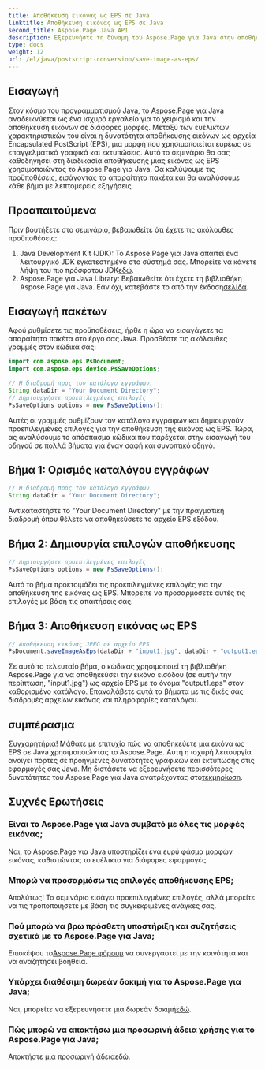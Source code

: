 ```yaml
---
title: Αποθήκευση εικόνας ως EPS σε Java
linktitle: Αποθήκευση εικόνας ως EPS σε Java
second_title: Aspose.Page Java API
description: Εξερευνήστε τη δύναμη του Aspose.Page για Java στην αποθήκευση εικόνων ως EPS χωρίς κόπο. Ενισχύστε τις δυνατότητες γραφικών και εκτύπωσης με αυτήν την ευέλικτη βιβλιοθήκη Java.
type: docs
weight: 12
url: /el/java/postscript-conversion/save-image-as-eps/
---
```

## Εισαγωγή
Στον κόσμο του προγραμματισμού Java, το Aspose.Page για Java αναδεικνύεται ως ένα ισχυρό εργαλείο για το χειρισμό και την αποθήκευση εικόνων σε διάφορες μορφές. Μεταξύ των ευέλικτων χαρακτηριστικών του είναι η δυνατότητα αποθήκευσης εικόνων ως αρχεία Encapsulated PostScript (EPS), μια μορφή που χρησιμοποιείται ευρέως σε επαγγελματικά γραφικά και εκτυπώσεις.
Αυτό το σεμινάριο θα σας καθοδηγήσει στη διαδικασία αποθήκευσης μιας εικόνας ως EPS χρησιμοποιώντας το Aspose.Page για Java. Θα καλύψουμε τις προϋποθέσεις, εισάγοντας τα απαραίτητα πακέτα και θα αναλύσουμε κάθε βήμα με λεπτομερείς εξηγήσεις.
## Προαπαιτούμενα
Πριν βουτήξετε στο σεμινάριο, βεβαιωθείτε ότι έχετε τις ακόλουθες προϋποθέσεις:
1.  Java Development Kit (JDK): Το Aspose.Page για Java απαιτεί ένα λειτουργικό JDK εγκατεστημένο στο σύστημά σας. Μπορείτε να κάνετε λήψη του πιο πρόσφατου JDK[εδώ](https://www.oracle.com/java/technologies/javase-downloads.html).
2.  Aspose.Page για Java Library: Βεβαιωθείτε ότι έχετε τη βιβλιοθήκη Aspose.Page για Java. Εάν όχι, κατεβάστε το από την έκδοση[σελίδα](https://releases.aspose.com/page/java/).
## Εισαγωγή πακέτων
Αφού ρυθμίσετε τις προϋποθέσεις, ήρθε η ώρα να εισαγάγετε τα απαραίτητα πακέτα στο έργο σας Java. Προσθέστε τις ακόλουθες γραμμές στον κώδικά σας:
```java
import com.aspose.eps.PsDocument;
import com.aspose.eps.device.PsSaveOptions;

// Η διαδρομή προς τον κατάλογο εγγράφων.
String dataDir = "Your Document Directory";
// Δημιουργήστε προεπιλεγμένες επιλογές
PsSaveOptions options = new PsSaveOptions();
```
Αυτές οι γραμμές ρυθμίζουν τον κατάλογο εγγράφων και δημιουργούν προεπιλεγμένες επιλογές για την αποθήκευση της εικόνας ως EPS.
Τώρα, ας αναλύσουμε το απόσπασμα κώδικα που παρέχεται στην εισαγωγή του οδηγού σε πολλά βήματα για έναν σαφή και συνοπτικό οδηγό.
## Βήμα 1: Ορισμός καταλόγου εγγράφων
```java
// Η διαδρομή προς τον κατάλογο εγγράφων.
String dataDir = "Your Document Directory";
```
Αντικαταστήστε το "Your Document Directory" με την πραγματική διαδρομή όπου θέλετε να αποθηκεύσετε το αρχείο EPS εξόδου.
## Βήμα 2: Δημιουργία επιλογών αποθήκευσης
```java
// Δημιουργήστε προεπιλεγμένες επιλογές
PsSaveOptions options = new PsSaveOptions();
```
Αυτό το βήμα προετοιμάζει τις προεπιλεγμένες επιλογές για την αποθήκευση της εικόνας ως EPS. Μπορείτε να προσαρμόσετε αυτές τις επιλογές με βάση τις απαιτήσεις σας.
## Βήμα 3: Αποθήκευση εικόνας ως EPS
```java
// Αποθήκευση εικόνας JPEG σε αρχείο EPS
PsDocument.saveImageAsEps(dataDir + "input1.jpg", dataDir + "output1.eps", options);
```
Σε αυτό το τελευταίο βήμα, ο κώδικας χρησιμοποιεί τη βιβλιοθήκη Aspose.Page για να αποθηκεύσει την εικόνα εισόδου (σε αυτήν την περίπτωση, "input1.jpg") ως αρχείο EPS με το όνομα "output1.eps" στον καθορισμένο κατάλογο.
Επαναλάβετε αυτά τα βήματα με τις δικές σας διαδρομές αρχείων εικόνας και πληροφορίες καταλόγου.
## συμπέρασμα
Συγχαρητήρια! Μάθατε με επιτυχία πώς να αποθηκεύετε μια εικόνα ως EPS σε Java χρησιμοποιώντας το Aspose.Page. Αυτή η ισχυρή λειτουργία ανοίγει πόρτες σε προηγμένες δυνατότητες γραφικών και εκτύπωσης στις εφαρμογές σας Java.
 Μη διστάσετε να εξερευνήσετε περισσότερες δυνατότητες του Aspose.Page για Java ανατρέχοντας στο[τεκμηρίωση](https://reference.aspose.com/page/java/).
## Συχνές Ερωτήσεις
### Είναι το Aspose.Page για Java συμβατό με όλες τις μορφές εικόνας;
Ναι, το Aspose.Page για Java υποστηρίζει ένα ευρύ φάσμα μορφών εικόνας, καθιστώντας το ευέλικτο για διάφορες εφαρμογές.
### Μπορώ να προσαρμόσω τις επιλογές αποθήκευσης EPS;
Απολύτως! Το σεμινάριο εισάγει προεπιλεγμένες επιλογές, αλλά μπορείτε να τις τροποποιήσετε με βάση τις συγκεκριμένες ανάγκες σας.
### Πού μπορώ να βρω πρόσθετη υποστήριξη και συζητήσεις σχετικά με το Aspose.Page για Java;
 Επισκέψου το[Aspose.Page φόρουμ](https://forum.aspose.com/c/page/39) να συνεργαστεί με την κοινότητα και να αναζητήσει βοήθεια.
### Υπάρχει διαθέσιμη δωρεάν δοκιμή για το Aspose.Page για Java;
 Ναι, μπορείτε να εξερευνήσετε μια δωρεάν δοκιμή[εδώ](https://releases.aspose.com/).
### Πώς μπορώ να αποκτήσω μια προσωρινή άδεια χρήσης για το Aspose.Page για Java;
 Αποκτήστε μια προσωρινή άδεια[εδώ](https://purchase.aspose.com/temporary-license/).